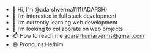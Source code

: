 - 👋 Hi, I’m @adarshverma1111(ADARSH) 
- 👀 I’m interested in full stack development
- 🌱 I’m currently learning web development
- 💞️ I’m looking to collaborate on web projects
- 📫 How to reach me adarshkumarverms@gmail.com
- 😄 Pronouns:He/him


<!---
adarshverma1111/adarshverma1111 is a ✨ special ✨ repository because its `README.md` (this file) appears on your GitHub profile.
You can click the Preview link to take a look at your changes.
--->
